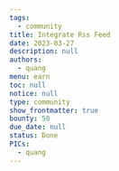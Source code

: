 ```yaml
---
tags: 
  - community
title: Integrate Rss Feed
date: 2023-03-27
description: null
authors: 
  - quang
menu: earn
toc: null
notice: null
type: community
show_frontmatter: true
bounty: 50
due_date: null
status: Done
PICs: 
  - quang
---
```

